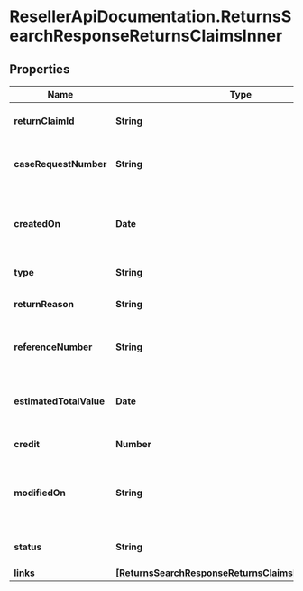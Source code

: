 # ResellerApiDocumentation.ReturnsSearchResponseReturnsClaimsInner

## Properties

Name | Type | Description | Notes
------------ | ------------- | ------------- | -------------
**returnClaimId** | **String** | A unique return claim Id. | [optional] 
**caseRequestNumber** | **String** | A unique return request number. | [optional] 
**createdOn** | **Date** | The date on which the return request was created.  | [optional] 
**type** | **String** | Type of request. | [optional] 
**returnReason** | **String** | The reason for the return. | [optional] 
**referenceNumber** | **String** | The reference number for the return. | [optional] 
**estimatedTotalValue** | **Date** | The estimated total value of the return. | [optional] 
**credit** | **Number** | The amount of credit. | [optional] 
**modifiedOn** | **String** | The date on which the return request was last updated. | [optional] 
**status** | **String** | The status of the request. | [optional] 
**links** | [**[ReturnsSearchResponseReturnsClaimsInnerLinksInner]**](ReturnsSearchResponseReturnsClaimsInnerLinksInner.md) |  | [optional] 



